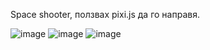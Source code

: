 Space shooter, ползвах pixi.js да го направя. 

![image](https://github.com/user-attachments/assets/fc840bca-1474-4c50-a340-f99ec92bc49a)
![image](https://github.com/user-attachments/assets/2b52bbb9-ee30-4a6d-9c1a-c048398732db)
![image](https://github.com/user-attachments/assets/cb5fb231-aab0-4e81-a29e-2c5394c97c71)
